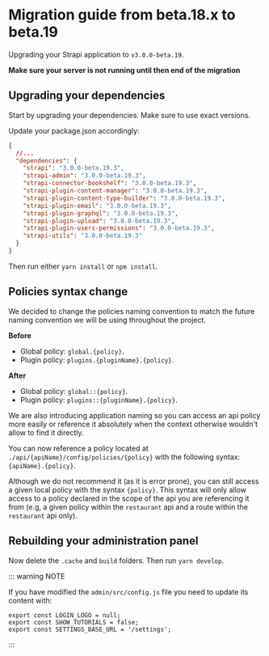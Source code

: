 # Migration guide from beta.18.x to beta.19

Upgrading your Strapi application to `v3.0.0-beta.19`.

**Make sure your server is not running until then end of the migration**

## Upgrading your dependencies

Start by upgrading your dependencies. Make sure to use exact versions.

Update your package.json accordingly:

```json
{
  //...
  "dependencies": {
    "strapi": "3.0.0-beta.19.3",
    "strapi-admin": "3.0.0-beta.19.3",
    "strapi-connector-bookshelf": "3.0.0-beta.19.3",
    "strapi-plugin-content-manager": "3.0.0-beta.19.3",
    "strapi-plugin-content-type-builder": "3.0.0-beta.19.3",
    "strapi-plugin-email": "3.0.0-beta.19.3",
    "strapi-plugin-graphql": "3.0.0-beta.19.3",
    "strapi-plugin-upload": "3.0.0-beta.19.3",
    "strapi-plugin-users-permissions": "3.0.0-beta.19.3",
    "strapi-utils": "3.0.0-beta.19.3"
  }
}
```

Then run either `yarn install` or `npm install`.

## Policies syntax change

We decided to change the policies naming convention to match the future naming convention we will be using throughout the project.

**Before**

- Global policy: `global.{policy}`.
- Plugin policy: `plugins.{pluginName}.{policy}`.

**After**

- Global policy: `global::{policy}`.
- Plugin policy: `plugins::{pluginName}.{policy}`.

We are also introducing application naming so you can access an api policy more easily or reference it absolutely when the context otherwise wouldn't allow to find it directly.

You can now reference a policy located at `./api/{apiName}/config/policies/{policy}` with the following syntax: `{apiName}.{policy}`.

Although we do not recommend it (as it is error prone), you can still access a given local policy with the syntax `{policy}`. This syntax will only allow access to a policy declared in the scope of the api you are referencing it from (e.g, a given policy within the `restaurant` api and a route within the `restaurant` api only).

## Rebuilding your administration panel

Now delete the `.cache` and `build` folders. Then run `yarn develop`.

::: warning NOTE

If you have modified the `admin/src/config.js` file you need to update its content with:

```
export const LOGIN_LOGO = null;
export const SHOW_TUTORIALS = false;
export const SETTINGS_BASE_URL = '/settings';
```

:::
